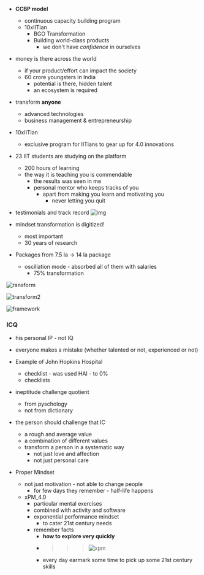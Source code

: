 <!-- title: IBHUB notes -->

- **CCBP model**
	- continuous capacity building program 
	- 10xIITian
		- BGO Transformation
		- Building world-class products
			- we don't have *confidence* in ourselves 

- money is there across the world
	- if your product/effort can impact the society
	- 60 crore youngsters in India 
		- potential is there, hidden talent 
		- an ecosystem is required 

- transform **anyone**
	- advanced technologies 
	- business management & entrepreneurship

- 10xIITian
	- exclusive program for IITians to gear up for 4.0 innovations 

- 23 IIT students are studying on the platform 
	- 200 hours of learning 
	- the way it is teaching you is commendable 
		- the results was seen in me 
		- personal mentor who keeps tracks of you
			- apart from making you learn and motivating you
				- never letting you quit 

- testimonials and track record
![img](https://i.imgur.com/Q8oMyuS.jpg)

- mindset transformation is digitized! 
	- most important 
	- 30 years of research 

- Packages from 7.5 la -> 14 la package 
	- oscillation mode - absorbed all of them with salaries 
		- 75% transformation 

![ransform](https://i.imgur.com/DQrFNs5.jpg) 
 
![transform2](https://i.imgur.com/h4azNfR.jpg) 

![framework](https://i.imgur.com/1GhyIF5.jpg) 

### ICQ 
- his personal IP - not IQ 
- everyone makes a mistake (whether talented or not, experienced or not) 
- Example of John Hopkins Hospital 
	- checklist - was used HAI - to 0% 
	- checklists
- ineptitude challenge quotient 
	- from pyschology 
	- not from dictionary 

- the person should challenge that IC 
	- a rough and average value 
	- a combination of different values 
	- transform a person in a systematic way
		- not just love and affection
		- not just personal care 

- Proper Mindset 
	- not just motivation - not able to change people 
		- for few days they remember - half-life happens 
	- xPM_4.0 
		- particular mental exercises 
		- combined with activity and software
		- exponential performance mindset 
			- to cater 21st century needs 
		- remember facts
			- **how to explore very quickly** 
			- >>>	![xpm](https://i.imgur.com/f9BKEQC.jpg)
			- every day earmark some time to pick up some 21st century skills 




